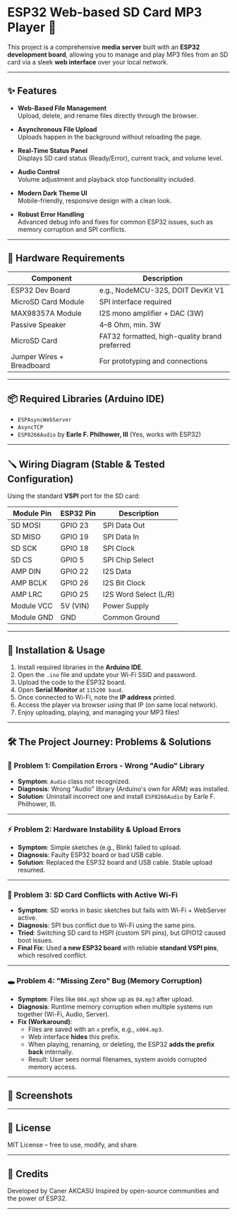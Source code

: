 # ESP32 Web-based SD Card MP3 Player 🎵

This project is a comprehensive **media server** built with an **ESP32 development board**, allowing you to manage and play MP3 files from an SD card via a sleek **web interface** over your local network.

---

## ✨ Features

- **Web-Based File Management**  
  Upload, delete, and rename files directly through the browser.

- **Asynchronous File Upload**  
  Uploads happen in the background without reloading the page.

- **Real-Time Status Panel**  
  Displays SD card status (Ready/Error), current track, and volume level.

- **Audio Control**  
  Volume adjustment and playback stop functionality included.

- **Modern Dark Theme UI**  
  Mobile-friendly, responsive design with a clean look.

- **Robust Error Handling**  
  Advanced debug info and fixes for common ESP32 issues, such as memory corruption and SPI conflicts.

---

## 🧰 Hardware Requirements

| Component             | Description                                   |
|----------------------|-----------------------------------------------|
| ESP32 Dev Board      | e.g., NodeMCU-32S, DOIT DevKit V1             |
| MicroSD Card Module  | SPI interface required                        |
| MAX98357A Module     | I2S mono amplifier + DAC (3W)                 |
| Passive Speaker      | 4–8 Ohm, min. 3W                              |
| MicroSD Card         | FAT32 formatted, high-quality brand preferred |
| Jumper Wires + Breadboard | For prototyping and connections       |

---

## 📦 Required Libraries (Arduino IDE)

- `ESPAsyncWebServer`  
- `AsyncTCP`  
- `ESP8266Audio` by **Earle F. Philhower, III** (Yes, works with ESP32)

---

## 🪛 Wiring Diagram (Stable & Tested Configuration)

Using the standard **VSPI** port for the SD card:

| Module Pin   | ESP32 Pin | Description              |
|--------------|-----------|--------------------------|
| SD MOSI      | GPIO 23   | SPI Data Out             |
| SD MISO      | GPIO 19   | SPI Data In              |
| SD SCK       | GPIO 18   | SPI Clock                |
| SD CS        | GPIO 5    | SPI Chip Select          |
| AMP DIN      | GPIO 22   | I2S Data                 |
| AMP BCLK     | GPIO 26   | I2S Bit Clock            |
| AMP LRC      | GPIO 25   | I2S Word Select (L/R)    |
| Module VCC   | 5V (VIN)  | Power Supply             |
| Module GND   | GND       | Common Ground            |

---

## 🚀 Installation & Usage

1. Install required libraries in the **Arduino IDE**.
2. Open the `.ino` file and update your Wi-Fi SSID and password.
3. Upload the code to the ESP32 board.
4. Open **Serial Monitor** at `115200 baud`.
5. Once connected to Wi-Fi, note the **IP address** printed.
6. Access the player via browser using that IP (on same local network).
7. Enjoy uploading, playing, and managing your MP3 files!

---

## 🛠️ The Project Journey: Problems & Solutions

### 🧩 Problem 1: Compilation Errors - Wrong "Audio" Library

- **Symptom**: `Audio` class not recognized.
- **Diagnosis**: Wrong "Audio" library (Arduino's own for ARM) was installed.
- **Solution**: Uninstall incorrect one and install `ESP8266Audio` by Earle F. Philhower, III.

---

### ⚡ Problem 2: Hardware Instability & Upload Errors

- **Symptom**: Simple sketches (e.g., Blink) failed to upload.
- **Diagnosis**: Faulty ESP32 board or bad USB cable.
- **Solution**: Replaced the ESP32 board and USB cable. Stable upload resumed.

---

### 📡 Problem 3: SD Card Conflicts with Active Wi-Fi

- **Symptom**: SD works in basic sketches but fails with Wi-Fi + WebServer active.
- **Diagnosis**: SPI bus conflict due to Wi-Fi using the same pins.
- **Tried**: Switching SD card to HSPI (custom SPI pins), but GPIO12 caused boot issues.
- **Final Fix**: Used **a new ESP32 board** with reliable **standard VSPI pins**, which resolved conflict.

---

### 🕳️ Problem 4: "Missing Zero" Bug (Memory Corruption)

- **Symptom**: Files like `004.mp3` show up as `04.mp3` after upload.
- **Diagnosis**: Runtime memory corruption when multiple systems run together (Wi-Fi, Audio, Server).
- **Fix (Workaround)**:
  - Files are saved with an `x` prefix, e.g., `x004.mp3`.
  - Web interface **hides** this prefix.
  - When playing, renaming, or deleting, the ESP32 **adds the prefix back** internally.
  - Result: User sees normal filenames, system avoids corrupted memory access.

---

## 📸 Screenshots 



---

## 📄 License

MIT License – free to use, modify, and share.

---

## 🙌 Credits

Developed by Caner AKCASU 
Inspired by open-source communities and the power of ESP32.

---
